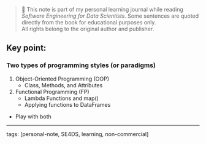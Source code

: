 > 📘 This note is part of my personal learning journal while reading *Software Engineering for Data Scientists*.
> Some sentences are quoted directly from the book for educational purposes only.  
> All rights belong to the original author and publisher.


## Key point:

### Two types of programming styles (or paradigms)
1. Object-Oriented Programming (OOP)
   - Class, Methods, and Attributes
2. Functional Programming (FP)
   - Lambda Functions and map()
   - Applying functions to DataFrames
     
- Play with both
   

---
tags: [personal-note, SE4DS, learning, non-commercial]
